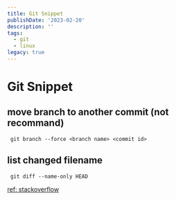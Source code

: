 ```yaml
---
title: Git Snippet
publishDate: '2023-02-20'
description: ''
tags:
  - git
  - linux
legacy: true
---
```


# Git Snippet

## move branch to another commit (not recommand)

```
 git branch --force <branch name> <commit id>
```

## list changed filename

```
 git diff --name-only HEAD
```

[ref: stackoverflow](https://stackoverflow.com/questions/1552340/how-to-list-only-the-names-of-files-that-changed-between-two-commits)
